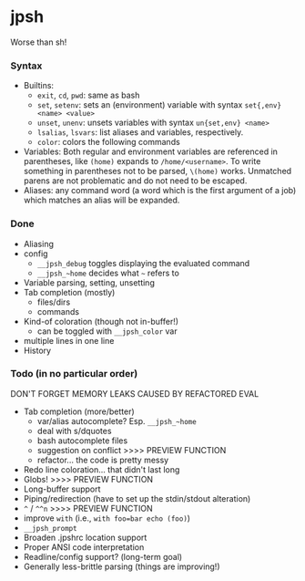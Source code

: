 # jpsh
Worse than sh!

### Syntax
 - Builtins:
    - `exit`, `cd`, `pwd`: same as bash
    - `set`, `setenv`: sets an (environment) variable with syntax `set{,env} <name> <value>`
    - `unset`, `unenv`: unsets variables with syntax `un{set,env} <name>`
    - `lsalias`, `lsvars`: list aliases and variables, respectively.
    - `color`: colors the following commands
 - Variables: Both regular and environment variables are referenced in parentheses, like `(home)` expands to `/home/<username>`. To write something in parentheses not to be parsed, `\(home)` works. Unmatched parens are not problematic and do not need to be escaped.
 - Aliases: any command word (a word which is the first argument of a job) which matches an alias will be expanded.

### Done
 - Aliasing
 - config
    - `__jpsh_debug` toggles displaying the evaluated command
    - `__jpsh_~home` decides what `~` refers to
 - Variable parsing, setting, unsetting
 - Tab completion (mostly)
    - files/dirs
    - commands
 - Kind-of coloration (though not in-buffer!)
    - can be toggled with `__jpsh_color` var
 - multiple lines in one line
 - History

### Todo (in no particular order)
DON'T FORGET MEMORY LEAKS CAUSED BY REFACTORED EVAL
 - Tab completion (more/better)
    - var/alias autocomplete? Esp. `__jpsh_~home`
    - deal with s/dquotes
    - bash autocomplete files
    - suggestion on conflict >>>> PREVIEW FUNCTION
    - refactor... the code is pretty messy
 - Redo line coloration... that didn't last long
 - Globs! >>>> PREVIEW FUNCTION
 - Long-buffer support
 - Piping/redirection (have to set up the stdin/stdout alteration)
 - `^` / `^^n` >>>> PREVIEW FUNCTION
 - improve `with` (i.e., `with foo=bar echo (foo)`)
 - `__jpsh_prompt`
 - Broaden .jpshrc location support
 - Proper ANSI code interpretation
 - Readline/config support? (long-term goal)
 - Generally less-brittle parsing (things are improving!)
